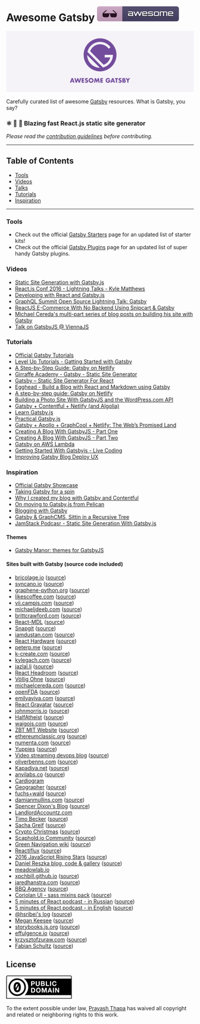 # Awesome Gatsby [![Awesome](img/badge.svg)](https://github.com/sindresorhus/awesome)

![Awesome Gatsby](img/banner.jpg "Awesome Gatsby")

Carefully curated list of awesome [Gatsby](https://www.gatsbyjs.org/) resources. What is Gatsby, you say?

### ⚛️ 📄 🚀 Blazing fast React.js static site generator

_Please read the [contribution guidelines](contributing.md) before contributing._

<hr>

## Table of Contents

<ul>
  <li><a href="#tools">Tools</a></li>
  <li><a href="#videos">Videos</a></li>
  <li><a href="#talks">Talks</a></li>
  <li><a href="#tutorials">Tutorials</a></li>
  <li><a href="#inspiration">Inspiration</a></li>
</ul>

<hr>

### Tools

* Check out the official [Gatsby Starters](https://www.gatsbyjs.org/docs/gatsby-starters/) page for an updated list of starter kits!
* Check out the official [Gatsby Plugins](https://www.gatsbyjs.org/docs/plugins/) page for an updated list of super handy Gatsby plugins.

### Videos

* [Static Site Generation with Gatsby.js](https://blog.scottnonnenberg.com/static-site-generation-with-gatsby-js/)
* [React.js Conf 2016 - Lightning Talks - Kyle Matthews](https://www.youtube.com/watch?v=RFkNRKL6ZoE)
* [Developing with React and Gatsby.js](http://www.staticwebtech.com/presentations/developing-with-react-gatsbyjs/)
* [GraphQL Summit Open Source Lightning Talk: Gatsby](https://youtu.be/y588qNiCZZo)
* [ReactJS E-Commerce With No Backend Using Snipcart & Gatsby](https://snipcart.com/blog/snipcart-reactjs-static-ecommerce-gatsby)
* [Michael Cereda's multi-part series of blog posts on building his site with Gatsby](https://medium.com/@michaelcereda/creating-an-isomorphic-universal-website-with-react-part-1-a905350acba8#.akoo25l6j)
* [Talk on GatsbyJS @ ViennaJS](https://www.youtube.com/watch?v=f0O1nCgqA3E&feature=youtu.be&a)

### Tutorials

* [Official Gatsby Tutorials](https://www.gatsbyjs.org/tutorial/)
* [Level Up Tutorials - Gatting Started with Gatsby](https://youtu.be/b2H7fWhQcdE)
* [A Step-by-Step Guide: Gatsby on Netlify](https://www.netlify.com/blog/2016/02/24/a-step-by-step-guide-gatsby-on-netlify/)
* [Girraffe Academy - Gatsby - Static Site Generator](https://www.youtube.com/playlist?list=PLLAZ4kZ9dFpMXuwazIt4mWtTuqOHdjRlk)
* [Gatsby – Static Site Generator For React](https://codingthesmartway.com/gatsby-static-site-generater-for-react-introduction/)
* [Egghead - Build a Blog with React and Markdown using Gatsby](https://egghead.io/courses/build-a-blog-with-react-and-markdown-using-gatsby)
* [A step-by-step guide: Gatsby on Netlify](https://www.netlify.com/blog/2016/02/24/a-step-by-step-guide-gatsby-on-netlify)
* [Building a Photo Site With GatsbyJS and the WordPress.com API](https://jeremey.blog/gatsby-photo/)
* [Gatsby + Contentful + Netlify (and Algolia)](https://www.gatsbyjs.org/blog/2017-12-06-gatsby-plus-contentful-plus-netlify/)
* [Learn Gatsby.js](https://kalinchernev.github.io/learn-gatsbyjs/)
* [Practical Gatsby.js](https://blog.scottnonnenberg.com/practical-gatsby-js/)
* [Gatsby + Apollo + GraphCool + Netlify: The Web’s Promised Land](https://medium.com/@dwalsh.sdlr/gatsby-apollo-graphcool-netlify-the-webs-promised-land-6dd510efbd72)
* [Creating A Blog With GatsbyJS - Part One](http://blog.alexmlewis.com/creating-a-blog-with-gatsbyjs-part-one/)
* [Creating A Blog With GatsbyJS - Part Two](http://blog.alexmlewis.com/creating-a-blog-with-gatsbyjs-part-two/)
* [Gatsby on AWS Lambda](https://gist.github.com/digitalkaoz/94933c246ba67032a1507083e2605a30)
* [Getting Started With Gatsbyjs - Live Coding](https://www.youtube.com/watch?v=nufLF1kcn_4&feature=youtu.be)
* [Improving Gatsby Blog Deploy UX](https://benmccormick.org/2017/11/07/blog-deploy-ux/)

### Inspiration

* [Official Gatsby Showcase](https://github.com/gatsbyjs/gatsby#showcase)
* [Taking Gatsby for a spin](https://dev.to/ardennl/taking-gatsby-for-a-spin-4je)
* [Why I created my blog with Gatsby and Contentful](https://www.gatsbyjs.org/blog/2017-11-09-why-i-created-my-blog-with-gatsby-and-contentful/)
* [On moving to Gatsby.js from Pelican](https://krzysztofzuraw.com/blog/2017/moving-blog-to-gatsby.html)
* [Blogging with Gatsby](http://blog.jbrisbin.com/blogging-with-gatsby/)
* [Gatsby & GraphCMS, Sittin in a Recursive Tree](https://graphcms.com/blog/gatsby-graphcms-plugin/)
* [JamStack Podcasr - Static Site Generation With Gatsby.js](https://www.heavybit.com/library/podcasts/jamstack-radio/ep-22-static-site-generation-with-gatsbyjs/)

#### Themes
* [Gatsby Manor: themes for GatsbyJS](https://gatsbymanor.com)

#### Sites built with Gatsby (source code included)

* [bricolage.io](https://bricolage.io/?utm_source=github.com) ([source](https://github.com/KyleAMathews/blog))
* [syncano.io](https://www.syncano.io) ([source](https://github.com/Syncano/syncano.com))
* [graphene-python.org](http://graphene-python.org/) ([source](https://github.com/graphql-python/graphene/tree/master/docs))
* [likescoffee.com](https://likescoffee.com/) ([source](https://github.com/pamo/pamo.github.io/tree/development))
* [vii.campjs.com](http://vii.campjs.com/) ([source](https://github.com/campjs/campjs-vii))
* [michaeljdeeb.com](http://michaeljdeeb.com) ([source](https://github.com/michaeljdeeb/michaeljdeeb-gatsby-blog))
* [brittcrawford.com](http://brittcrawford.com) ([source](https://github.com/britt/britt.github.com/tree/gatsby))
* [React-MDL](https://react-mdl.github.io/react-mdl/) ([source](https://github.com/tleunen/react-mdl/tree/master/docs))
* [Snapgit](https://snapgit.com) ([source](https://github.com/glassfalcon/snapgit.com))
* [iamdustan.com](http://iamdustan.com/) ([source](https://github.com/iamdustan/iamdustan.github.io))
* [React Hardware](http://iamdustan.com/react-hardware/) ([source](https://github.com/iamdustan/react-hardware/tree/master/docs))
* [peterp.me](https://www.peterp.me) ([source](https://github.com/peterpme/peterpme.github.io))
* [k-create.com](https://k-create.com) ([source](https://github.com/kristofferh/kristoffer))
* [kylegach.com](https://kylegach.com) ([source](https://github.com/kylegach/kylegach_com))
* [jazlal.li](http://jazlal.li) ([source](https://github.com/jazlalli/jazlal.li))
* [React Headroom](https://kyleamathews.github.io/react-headroom/) ([source](https://github.com/KyleAMathews/react-headroom/tree/master/website))
* [Völlig Ohne](http://volligohne.com/) ([source](https://github.com/voellig-ohne/voellig-ohne-website))
* [michaelcereda.com](https://michaelcereda.com/) ([source](https://github.com/MichaelCereda/michaelcereda.com))
* [openFDA](https://open.fda.gov/) ([source](https://github.com/FDA/open.fda.gov))
* [emilyaviva.com](http://emilyaviva.com) ([source](https://github.com/emilyaviva/emilyaviva.com))
* [React Gravatar](http://kyleamathews.github.io/react-gravatar/) ([source](https://github.com/KyleAMathews/react-gravatar/tree/master/www))
* [johnmorris.io](http://johnmorris.io) ([source](https://github.com/johnpmorris/johnpmorris.github.io/tree/react-rebuild))
* [HalfAtheist](https://halfatheist.com/) ([source](https://github.com/halfatheist/halfatheist.github.io))
* [waigojs.com](https://waigojs.com/) ([source](https://github.com/waigo/waigo.github.io))
* [ZBT MIT Website](http://zbt.mit.edu) ([source](https://github.com/Slava/zbt-website))
* [ethereumclassic.org](http://ethereumclassic.org/) ([source](https://github.com/ethereumclassic/ethereumclassic.github.io/tree/source))
* [numenta.com](http://numenta.com) ([source](https://github.com/numenta/numenta-web/tree/master/numenta.com))
* [Yuppies](https://yuppi.es) ([source](https://github.com/f0rr0/f0rr0.github.io))
* [Video streaming devops blog](https://devops.spuul.com/) ([source](https://github.com/Spuul/devops-blog/))
* [oliverbenns.com](http://oliverbenns.com?utm_source=github.com) ([source](https://github.com/oliverbenns/oliverbenns.com))
* [Kapadiya.net](https://www.kapadiya.net/?utm_source=github.com) ([source](https://github.com/vikas5914/vikas5914.github.io))
* [anvilabs.co](https://anvilabs.co/?utm_source=github.com) ([source](https://github.com/anvilabs/anvilabs.co))
* [Cardiogram](https://cardiogr.am)
* [Geographer](https://geographer.su) ([source](https://github.com/MenaraSolutions/geographer-docs))
* [fuchs+wald](https://fuchsundwald.de) ([source](https://github.com/voellig-ohne/cf-website))
* [damianmullins.com](http://www.damianmullins.com) ([source](https://github.com/DamianMullins/damianmullins.github.io))
* [Spencer Dixon's Blog](https://www.spencerdixon.com/) ([source](https://github.com/SpencerCDixon/blog))
* [LandlordAccountz.com](http://www.landlordaccountz.com)
* [Timo Becker](https://timobecker.com) ([source](https://github.com/voellig-ohne/timobecker))
* [Sacha Greif](http://sachagreif.com/) ([source](https://github.com/SachaG/sg2017))
* [Crypto Christmas](https://crypto.christmas/) ([source](https://github.com/rileyjshaw/crypto.christmas))
* [Scaphold.io Community](https://scaphold.io/community/) ([source](https://github.com/scaphold-io/scaphold-community))
* [Green Navigation wiki](https://greennav.github.io) ([source](https://github.com/Greennav/greennav.github.io))
* [Reactiflux](https://www.reactiflux.com/) ([source](https://github.com/reactiflux/reactiflux.com))
* [2016 JavaScript Rising Stars](https://risingstars2016.js.org/) ([source](https://github.com/michaelrambeau/risingstars2016))
* [Daniel Reszka blog, code & gallery](http://blog.pixarea.com) ([source](https://github.com/danielres/blog))
* [meadowlab.io](https://meadowlab.io/)
* [xpchbill.github.io](https://xpchbill.github.io/) ([source](https://github.com/xpchbill/xpchbill.github.io))
* [jaredhanstra.com](http://www.jaredhanstra.com/) ([source](https://github.com/jhanstra/jh-gatsby))
* [BBQ Agency](https://bbq.agency/) ([source](https://github.com/bbq-agency/bbq-agency.github.io))
* [Coriolan UI - sass mixins pack](https://coriolan-ui.github.io/) ([source](https://github.com/coriolan-ui/coriolan-ui.github.io))
* [5 minutes of React podcast - in Russian](http://5minreact.ru/) ([source](https://github.com/5minreact/5minreact))
* [5 minutes of React podcast - in English](https://5minreact.audio/) ([source](https://github.com/5minreact/5minreact_audio))
* [@hsribei's log](https://hsribei.github.io/log) ([source](https://github.com/hsribei/log))
* [Megan Keesee](https://megankeesee.com) ([source](https://github.com/MeganKeesee/personal-site))
* [storybooks.js.org](https://storybooks.js.org) ([source](https://github.com/storybooks/storybooks.github.io/))
* [effulgence.io](http://effulgence.io) ([source](https://github.com/prayasht/prayasht.github.io/tree/develop/v3))
* [krzysztofzuraw.com](https://krzysztofzuraw.com) ([source](https://github.com/krzysztofzuraw/blog))
* [Fabian Schultz](https://fabianschultz.com) ([source](https://github.com/fabe/site))

## License

[![CC0](img/cc-zero.svg)](https://creativecommons.org/publicdomain/zero/1.0/)

To the extent possible under law, [Prayash Thapa](http://prayash.io) has waived all copyright and related or neighboring rights to this work.
